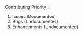 Contributing Priority : 
  1. Issues (Documented)
  2. Bugs (Undocumented)
  3. Enhancements (Undocumented)
